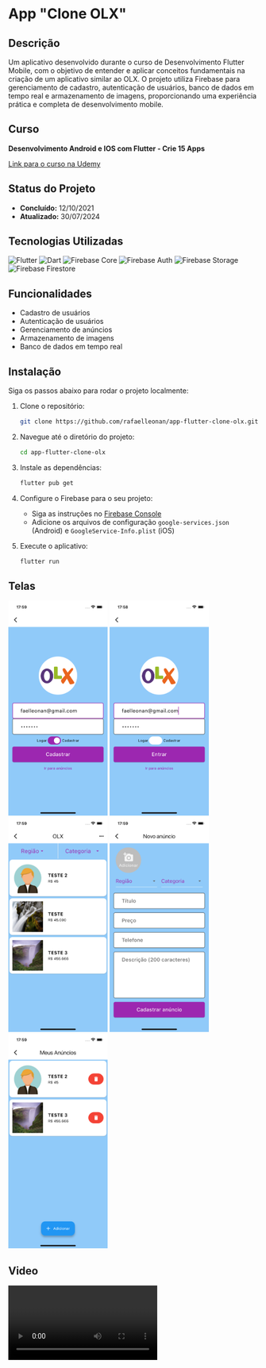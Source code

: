 # App "Clone OLX"

## Descrição

Um aplicativo desenvolvido durante o curso de Desenvolvimento Flutter Mobile, com o objetivo de entender e aplicar conceitos fundamentais na criação de um aplicativo similar ao OLX. O projeto utiliza Firebase para gerenciamento de cadastro, autenticação de usuários, banco de dados em tempo real e armazenamento de imagens, proporcionando uma experiência prática e completa de desenvolvimento mobile.

## Curso

**Desenvolvimento Android e IOS com Flutter - Crie 15 Apps**

[Link para o curso na Udemy](https://www.udemy.com/course/desenvolvimento-android-e-ios-com-flutter/?couponCode=MCLARENT71824)

## Status do Projeto

- **Concluído:** 12/10/2021
- **Atualizado:** 30/07/2024

## Tecnologias Utilizadas

![Flutter](https://img.shields.io/badge/Flutter-3.22.2-blue)
![Dart](https://img.shields.io/badge/Dart-3.4.3-blue)
![Firebase Core](https://img.shields.io/badge/Firebase_Core-^2.2.0-orange)
![Firebase Auth](https://img.shields.io/badge/Firebase_Auth-^5.1.2-orange)
![Firebase Storage](https://img.shields.io/badge/Firebase_Storage-^5.1.0-orange)
![Firebase Firestore](https://img.shields.io/badge/Firebase_Firestore-^12.1.1-orange)

## Funcionalidades

- Cadastro de usuários
- Autenticação de usuários
- Gerenciamento de anúncios
- Armazenamento de imagens
- Banco de dados em tempo real

## Instalação

Siga os passos abaixo para rodar o projeto localmente:

1. Clone o repositório:
    ```sh
    git clone https://github.com/rafaelleonan/app-flutter-clone-olx.git
    ```
2. Navegue até o diretório do projeto:
    ```sh
    cd app-flutter-clone-olx
    ```
3. Instale as dependências:
    ```sh
    flutter pub get
    ```
4. Configure o Firebase para o seu projeto:
    - Siga as instruções no [Firebase Console](https://console.firebase.google.com/)
    - Adicione os arquivos de configuração `google-services.json` (Android) e `GoogleService-Info.plist` (iOS)

5. Execute o aplicativo:
    ```sh
    flutter run
    ```

## Telas
<p>
  <img src="assets/images/simulator_screenshot_iphone13_ios16.4_login.png" alt="Tela de login" width="200"/>
  <img src="assets/images/simulator_screenshot_iphone13_ios16.4_cadastro.png" alt="Tela de login" width="200"/>
  <img src="assets/images/simulator_screenshot_iphone13_ios16.4_anuncios.png" alt="Tela de login" width="200"/>
  <img src="assets/images/simulator_screenshot_iphone13_ios16.4_cadastrar_anuncio.png" alt="Tela de login" width="200"/>
  <img src="assets/images/simulator_screenshot_iphone13_ios16.4_meus_anuncios.png" alt="Tela de login" width="200"/>
</p>

## Video

<video src="assets/videos/simulator_screen_recording_iphone13_ios16_4.mp4" controls>
  Seu navegador não suporta a tag de vídeo.
</video>